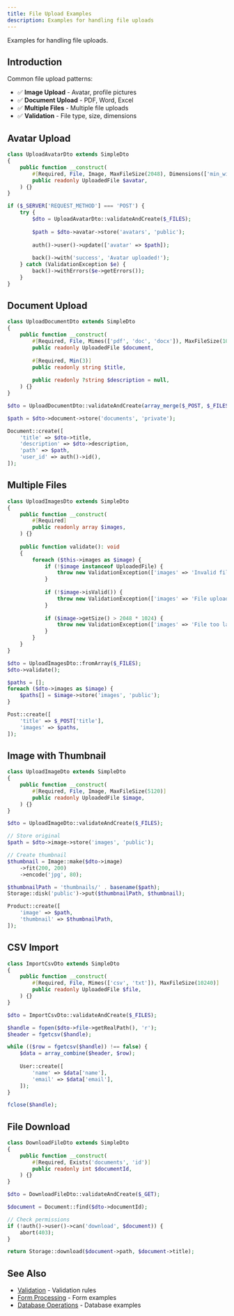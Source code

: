 ```yaml
---
title: File Upload Examples
description: Examples for handling file uploads
---
```


Examples for handling file uploads.

## Introduction

Common file upload patterns:

- ✅ **Image Upload** - Avatar, profile pictures
- ✅ **Document Upload** - PDF, Word, Excel
- ✅ **Multiple Files** - Multiple file uploads
- ✅ **Validation** - File type, size, dimensions

## Avatar Upload

```php
class UploadAvatarDto extends SimpleDto
{
    public function __construct(
        #[Required, File, Image, MaxFileSize(2048), Dimensions(['min_width' => 100, 'min_height' => 100])]
        public readonly UploadedFile $avatar,
    ) {}
}

if ($_SERVER['REQUEST_METHOD'] === 'POST') {
    try {
        $dto = UploadAvatarDto::validateAndCreate($_FILES);
        
        $path = $dto->avatar->store('avatars', 'public');
        
        auth()->user()->update(['avatar' => $path]);
        
        back()->with('success', 'Avatar uploaded!');
    } catch (ValidationException $e) {
        back()->withErrors($e->getErrors());
    }
}
```

## Document Upload

```php
class UploadDocumentDto extends SimpleDto
{
    public function __construct(
        #[Required, File, Mimes(['pdf', 'doc', 'docx']), MaxFileSize(10240)]
        public readonly UploadedFile $document,
        
        #[Required, Min(3)]
        public readonly string $title,
        
        public readonly ?string $description = null,
    ) {}
}

$dto = UploadDocumentDto::validateAndCreate(array_merge($_POST, $_FILES));

$path = $dto->document->store('documents', 'private');

Document::create([
    'title' => $dto->title,
    'description' => $dto->description,
    'path' => $path,
    'user_id' => auth()->id(),
]);
```

## Multiple Files

```php
class UploadImagesDto extends SimpleDto
{
    public function __construct(
        #[Required]
        public readonly array $images,
    ) {}
    
    public function validate(): void
    {
        foreach ($this->images as $image) {
            if (!$image instanceof UploadedFile) {
                throw new ValidationException(['images' => 'Invalid file']);
            }
            
            if (!$image->isValid()) {
                throw new ValidationException(['images' => 'File upload failed']);
            }
            
            if ($image->getSize() > 2048 * 1024) {
                throw new ValidationException(['images' => 'File too large']);
            }
        }
    }
}

$dto = UploadImagesDto::fromArray($_FILES);
$dto->validate();

$paths = [];
foreach ($dto->images as $image) {
    $paths[] = $image->store('images', 'public');
}

Post::create([
    'title' => $_POST['title'],
    'images' => $paths,
]);
```

## Image with Thumbnail

```php
class UploadImageDto extends SimpleDto
{
    public function __construct(
        #[Required, File, Image, MaxFileSize(5120)]
        public readonly UploadedFile $image,
    ) {}
}

$dto = UploadImageDto::validateAndCreate($_FILES);

// Store original
$path = $dto->image->store('images', 'public');

// Create thumbnail
$thumbnail = Image::make($dto->image)
    ->fit(200, 200)
    ->encode('jpg', 80);

$thumbnailPath = 'thumbnails/' . basename($path);
Storage::disk('public')->put($thumbnailPath, $thumbnail);

Product::create([
    'image' => $path,
    'thumbnail' => $thumbnailPath,
]);
```

## CSV Import

```php
class ImportCsvDto extends SimpleDto
{
    public function __construct(
        #[Required, File, Mimes(['csv', 'txt']), MaxFileSize(10240)]
        public readonly UploadedFile $file,
    ) {}
}

$dto = ImportCsvDto::validateAndCreate($_FILES);

$handle = fopen($dto->file->getRealPath(), 'r');
$header = fgetcsv($handle);

while (($row = fgetcsv($handle)) !== false) {
    $data = array_combine($header, $row);
    
    User::create([
        'name' => $data['name'],
        'email' => $data['email'],
    ]);
}

fclose($handle);
```

## File Download

```php
class DownloadFileDto extends SimpleDto
{
    public function __construct(
        #[Required, Exists('documents', 'id')]
        public readonly int $documentId,
    ) {}
}

$dto = DownloadFileDto::validateAndCreate($_GET);

$document = Document::find($dto->documentId);

// Check permissions
if (!auth()->user()->can('download', $document)) {
    abort(403);
}

return Storage::download($document->path, $document->title);
```

## See Also

- [Validation](/simple-dto/validation/) - Validation rules
- [Form Processing](/examples/form-processing/) - Form examples
- [Database Operations](/examples/database-operations/) - Database examples

